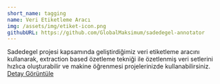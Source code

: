 ```yaml
---
short_name: tagging
name: Veri Etiketleme Aracı
img: /assets/img/etiket-icon.png
githubURL: https://github.com/GlobalMaksimum/sadedegel-annotator
---
```


Sadedegel projesi kapsamında geliştirdiğimiz veri etiketleme aracını kullanarak, extraction based özetleme tekniği ile özetlenmiş veri setlerini hızlıca oluşturabilir ve makine öğrenmesi projelerinizde kullanabilirsiniz.
<br>
<a href="/detail/#VeriEtiketlemeAraci" class="big-dot angle">
<span class="item-detail-text">Detay Görüntüle </span><i class="fas fa-angle-right"></i>
</a>
